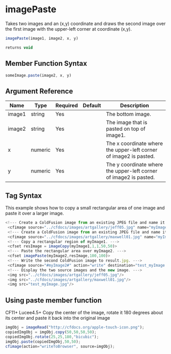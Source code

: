 # imagePaste

Takes two images and an (x,y) coordinate and draws the second image over the first image with the upper-left corner at coordinate (x,y).

```javascript
imagePaste(image1, image2, x, y)
```

```javascript
returns void
```

## Member Function Syntax

```javascript
someImage.paste(image2, x, y)
```

## Argument Reference

| Name | Type | Required | Default | Description |
| --- | --- | --- | --- | --- |
| image1 | string | Yes |  | The bottom image. |
| image2 | string | Yes |  | The image that is pasted on top of image1. |
| x | numeric | Yes |  | The x coordinate where the upper-left corner of image2 is pasted. |
| y | numeric | Yes |  | The y coordinate where the upper-left corner of image2 is pasted. |

## Tag Syntax

This example shows how to copy a small rectangular area of one image and paste it over a larger image.

```javascript
<!--- Create a ColdFusion image from an existing JPEG file and name it "myImage1". ---> 
 <cfimage source="../cfdocs/images/artgallery/jeff05.jpg" name="myImage1"> 
 <!--- Create a ColdFusion image from an existing JPEG file and name it "myImage2". ---> 
 <cfimage source="../cfdocs/images/artgallery/maxwell01.jpg" name="myImage2"> 
 <!--- Copy a rectangular region of myImage1. ---> 
 <cfset resImage = imageCopy(myImage1,1,1,50,50)> 
 <!--- Paste the rectangular area over myImage2. ---> 
 <cfset imagePaste(myImage2,resImage,100,100)> 
 <!--- Write the second ColdFusion image to result.jpg. ---> 
 <cfimage source="#myImage2#" action="write" destination="test_myImage.jpg" overwrite="yes"> 
 <!--- Display the two source images and the new image. ---> 
 <img src="../cfdocs/images/artgallery/jeff05.jpg"/> 
 <img src="../cfdocs/images/artgallery/maxwell01.jpg"/> 
 <img src="test_myImage.jpg"/>
```

## Using paste member function

CF11+ Lucee4.5+ Copy the center of the image, rotate it 180 degrees about its center and paste it back into the original image

```javascript
imgObj = imageRead("http://cfdocs.org/apple-touch-icon.png");
copiedImgObj = imgObj.copy(50,50,50,50);
copiedImgObj.rotate(25,25,180,"bicubic");
imgObj.paste(copiedImgObj,50,50);
cfimage(action="writeToBrowser", source=imgObj);
```
